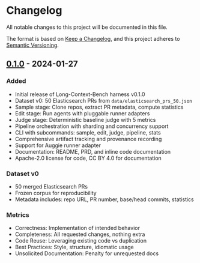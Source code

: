 # Changelog

All notable changes to this project will be documented in this file.

The format is based on [Keep a Changelog](https://keepachangelog.com/en/1.0.0/),
and this project adheres to [Semantic Versioning](https://semver.org/spec/v2.0.0.html).

## [0.1.0] - 2024-01-27

### Added
- Initial release of Long-Context-Bench harness v0.1.0
- Dataset v0: 50 Elasticsearch PRs from `data/elasticsearch_prs_50.json`
- Sample stage: Clone repos, extract PR metadata, compute statistics
- Edit stage: Run agents with pluggable runner adapters
- Judge stage: Deterministic baseline judge with 5 metrics
- Pipeline orchestration with sharding and concurrency support
- CLI with subcommands: sample, edit, judge, pipeline, stats
- Comprehensive artifact tracking and provenance recording
- Support for Auggie runner adapter
- Documentation: README, PRD, and inline code documentation
- Apache-2.0 license for code, CC BY 4.0 for documentation

### Dataset v0
- 50 merged Elasticsearch PRs
- Frozen corpus for reproducibility
- Metadata includes: repo URL, PR number, base/head commits, statistics

### Metrics
- Correctness: Implementation of intended behavior
- Completeness: All requested changes, nothing extra
- Code Reuse: Leveraging existing code vs duplication
- Best Practices: Style, structure, idiomatic usage
- Unsolicited Documentation: Penalty for unrequested docs

[0.1.0]: https://github.com/AugmentedAJ/Long-Context-Code-Bench/releases/tag/v0.1.0

